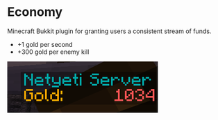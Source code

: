 # Economy

Minecraft Bukkit plugin for granting users a consistent stream of funds.

- +1 gold per second
- +300 gold per enemy kill

![Demo](/docs/gold-scoreboard.png)
